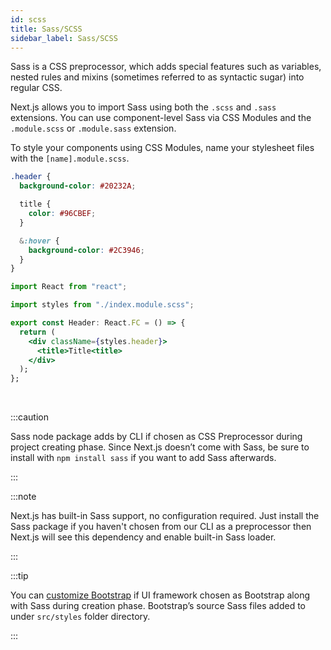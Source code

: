 ```yaml
---
id: scss
title: Sass/SCSS
sidebar_label: Sass/SCSS
---
```


Sass is a CSS preprocessor, which adds special features such as variables, nested rules and mixins (sometimes referred to as syntactic sugar) into regular CSS.

Next.js allows you to import Sass using both the `.scss` and `.sass` extensions. You can use component-level Sass via CSS Modules and the `.module.scss` or `.module.sass` extension.

To style your components using CSS Modules, name your stylesheet files with the `[name].module.scss`.


```css title="components/header/index.module.scss"
.header {
  background-color: #20232A;

  title {
    color: #96CBEF;
  }

  &:hover {
    background-color: #2C3946;
  }
}
```



```jsx title="components/header/index.tsx"
import React from "react";

import styles from "./index.module.scss";

export const Header: React.FC = () => {
  return (
    <div className={styles.header}>
      <title>Title<title>
    </div>
  );
};
```

<br/>

:::caution

Sass node package adds by CLI if chosen as CSS Preprocessor during project creating phase. Since Next.js doesn’t come with Sass, be sure to install with `npm install sass` if you want to add Sass afterwards.

:::

:::note

Next.js has built-in Sass support, no configuration required. Just install the Sass package if you haven't chosen from our CLI as a preprocessor then Next.js will see this dependency and enable built-in Sass loader.

:::

:::tip

You can [customize Bootstrap](https://getbootstrap.com/docs/4.6/getting-started/theming/#sass) if UI framework chosen as Bootstrap along with Sass during creation phase.
Bootstrap’s source Sass files added to under `src/styles` folder directory.

:::


